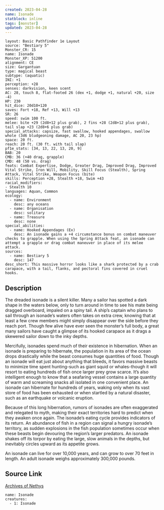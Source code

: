 ```yaml
---
created: 2023-04-28
name: Isonade
statblock: inline
tags: [monster]
updated: 2023-04-28
---
```

```statblock
layout: Basic Pathfinder 1e Layout
source: "Bestiary 5"
Monster_CR: 15
name: Isonade
Monster_XP: 51200
alignment: CE
size: Gargantuan
type: magical beast
subtype: (aquatic)
INI: +1
perception: +28
senses: darkvision, keen scent
AC: 28, touch 8, flat-footed 26 (dex +1, dodge +1, natural +20, size -4)
HP: 230
hit_dice: 20d10+120
saves: Fort +18, Ref +13, Will +13
SR: 26
speed: swim 100 ft.
melee: bite +29 (2d8+12 plus grab), 2 fins +28 (2d8+12 plus grab), tail slap +23 (2d8+6 plus grab)
special_attacks: capsize, fast swallow, hooked appendages, swallow whole (3d6 bludgeoning damage, AC 20, 23 hp)
space: 20 ft.
reach: 20 ft. (30 ft. with tail slap)
pf1e_stats: [34, 13, 22, 13, 20, 9]
BAB: 20
CMB: 36 (+40 drag, grapple)
CMD: 48 (50 vs. drag)
feats: Combat Expertise, Dodge, Greater Drag, Improved Drag, Improved Vital Strike, Iron Will, Mobility, Skill Focus (Stealth), Spring Attack, Vital Strike, Weapon Focus (bite)
skills: Perception +28, Stealth +18, Swim +43
racial_modifiers:
- Stealth 10
languages: Aquan, Common
ecology:
  - name: Environment
    desc: any oceans
  - name: Organisation
    desc: solitary
  - name: Treasure
    desc: none
special_abilities:
  - name: Hooked Appendages (Ex)
    desc: An isonade gains a +4 circumstance bonus on combat maneuver checks to grapple. When using the Spring Attack feat, an isonade can attempt a grapple or drag combat maneuver in place of its melee attack.
sources:
  - name: Bestiary 5
    desc: 147
desc_short: This massive horror looks like a shark protected by a crab carapace, with a tail, flanks, and pectoral fins covered in cruel hooks.
```
## Description
The dreaded isonade is a silent killer. Many a sailor has spotted a dark shape in the waters below, only to turn around in time to see his mate being dragged overboard, impaled on a spiny tail. A ship’s captain who plans to sail through an isonade’s waters often takes on extra crew, knowing that at least a few crew members might simply disappear over the side before they reach port. Though few alive have ever seen the monster’s full body, a great many sailors have caught a glimpse of its hooked carapace as it drags a skewered sailor down to the inky depths.

 Mercifully, isonades spend much of their existence in hibernation. When an isonade is preparing to hibernate, the population in its area of the ocean drops drastically while the beast consumes huge quantities of food. Though an isonade will eat just about anything that bleeds, it favors massive beasts to minimize time spent hunting-such as giant squid or whales-though it will resort to eating hundreds of fish once larger prey grow scarce. It’s also intelligent enough to know that a seafaring vessel contains a large quantity of warm and screaming snacks all isolated in one convenient place. An isonade can hibernate for hundreds of years, waking only when its vast store of food has been exhausted or when startled by a natural disaster, such as an earthquake or volcanic eruption.

 Because of this long hibernation, rumors of isonades are often exaggerated and relegated to myth, making their exact territories hard to predict when they awaken once again. The isonade’s eating cycle provides indicators of its return. An abundance of fish in a region can signal a hungry isonade’s territory, as sudden explosions in the fish population sometimes occur when these beasts begin devouring the region’s larger predators. An isonade shakes off its torpor by eating the large, slow animals in the depths, but inevitably circles upward as its appetite grows.

 An isonade can live for over 10,000 years, and can grow to over 70 feet in length. An adult isonade weighs approximately 300,000 pounds.
## Source Link
[Archives of Nethys](https://aonprd.com/MonsterDisplay.aspx?ItemName=Isonade)
```encounter-table
name: Isonade
creatures:
  - 1: Isonade
```
